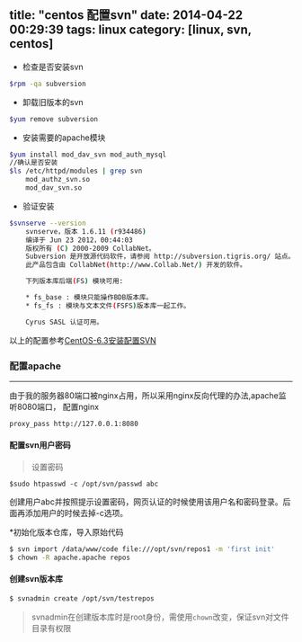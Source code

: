 title: "centos 配置svn"
date: 2014-04-22 00:29:39
tags: linux
category: [linux, svn, centos]
---

* 检查是否安装svn
```bash
$rpm -qa subversion
```
* 卸载旧版本的svn
```bash
$yum remove subversion
```
* 安装需要的apache模块

```bash
$yum install mod_dav_svn mod_auth_mysql
//确认是否安装
$ls /etc/httpd/modules | grep svn
	mod_authz_svn.so
	mod_dav_svn.so
```

* 验证安装

```bash
$svnserve --version
	svnserve，版本 1.6.11 (r934486)
	编译于 Jun 23 2012，00:44:03
	版权所有 (C) 2000-2009 CollabNet。
	Subversion 是开放源代码软件，请参阅 http://subversion.tigris.org/ 站点。
	此产品包含由 CollabNet(http://www.Collab.Net/) 开发的软件。

	下列版本库后端(FS) 模块可用:

	* fs_base : 模块只能操作BDB版本库。
	* fs_fs : 模块与文本文件(FSFS)版本库一起工作。

	Cyrus SASL 认证可用。
```

以上的配置参考[CentOS-6.3安装配置SVN](http://my.oschina.net/junn/blog/164041)

### 配置apache ###
***
由于我的服务器80端口被nginx占用，所以采用nginx反向代理的办法,apache监听8080端口，
配置nginx

```bash
proxy_pass http://127.0.0.1:8080
```
#### 配置svn用户密码 ####

> 设置密码

```
$sudo htpasswd -c /opt/svn/passwd abc
```

创建用户abc并按照提示设置密码，网页认证的时候使用该用户名和密码登录。后面再添加用户的时候去掉-c选项。

*初始化版本仓库，导入原始代码

```bash
$ svn import /data/www/code file:///opt/svn/repos1 -m 'first init'
$ chown -R apache.apache repos
```

#### 创建svn版本库 ####

```bash
$ svnadmin create /opt/svn/testrepos
```

> svnadmin在创建版本库时是root身份，需使用```chown```改变，保证svn对文件目录有权限